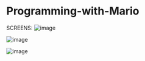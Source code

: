 # Programming-with-Mario

SCREENS:
![image](https://user-images.githubusercontent.com/28699887/54081694-a44eac80-4343-11e9-94c5-e42b1810ae1f.png)

![image](https://user-images.githubusercontent.com/28699887/54081695-a87aca00-4343-11e9-952b-ef6c06a75540.png)

![image](https://user-images.githubusercontent.com/28699887/54081706-cc3e1000-4343-11e9-9187-0a12d2f3f118.png)


